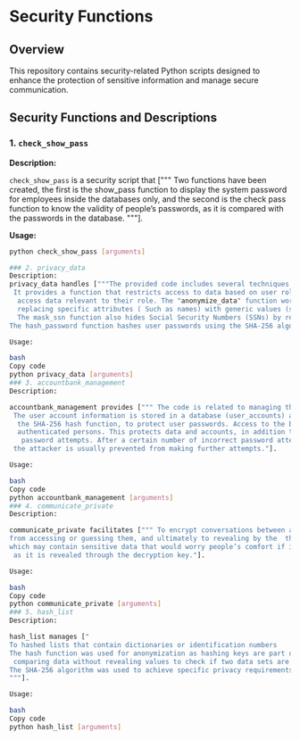 
# Security Functions
## Overview

This repository contains security-related Python scripts designed to enhance the protection of sensitive information and manage secure communication.

## Security Functions and Descriptions

### 1. `check_show_pass`

**Description:**

`check_show_pass`  is a security script that [""" Two functions have been created, the first is the show_pass function to 
display the system password for employees inside the databases only, and the 
second is the check pass function to know the validity of people’s passwords, as it 
is compared with the passwords in the database.
"""].

**Usage:**

```bash
python check_show_pass [arguments]

### 2. privacy_data
Description:
privacy_data handles ["""The provided code includes several techniques related to privacy and data protection.
 It provides a function that restricts access to data based on user roles to ensure that users only
  access data relevant to their role. The "anonymize_data" function works to anonymize user data by
  replacing specific attributes ( Such as names) with generic values (such as “anonymous”).
  The mask_ssn function also hides Social Security Numbers (SSNs) by replacing them with asterisks.
The hash_password function hashes user passwords using the SHA-256 algorithm."""].

Usage:

bash
Copy code
python privacy_data [arguments]
### 3. accountbank_management
Description:

accountbank_management provides [""" The code is related to managing the user account and protecting sensitive and personal information.
 The user account information is stored in a database (user_accounts) and encrypts the password using
  the SHA-256 hash function, to protect user passwords. Access to the balances is granted only by 
  authenticated persons. This protects data and accounts, in addition to not allowing unlimited
   password attempts. After a certain number of incorrect password attempts,
 the attacker is usually prevented from making further attempts."].

Usage:

bash
Copy code
python accountbank_management [arguments]
### 4. communicate_private
Description:

communicate_private facilitates [""" To encrypt conversations between any two parties to prevent any third party
from accessing or guessing them, and ultimately to revealing by the  the content of the message,
which may contain sensitive data that would worry people’s comfort if it were accessed,
 as it is revealed through the decryption key."].

Usage:

bash
Copy code
python communicate_private [arguments]
### 5. hash_list
Description:

hash_list manages ["
To hashed lists that contain dictionaries or identification numbers
The hash function was used for anonymization as hashing keys are part of anonymization operations,
 comparing data without revealing values to check if two data sets are similar without revealing the real data.
The SHA-256 algorithm was used to achieve specific privacy requirements.
"""].

Usage:

bash
Copy code
python hash_list [arguments]
